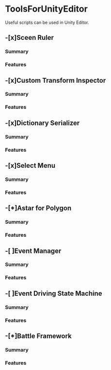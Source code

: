 # ToolsForUnityEditor
Useful scripts can be used in Unity Editor.

## -[x]Sceen Ruler
### Summary
### Features

## -[x]Custom Transform Inspector
### Summary
### Features

## -[x]Dictionary Serializer
### Summary
### Features

## -[x]Select Menu 
### Summary
### Features

## -[*]Astar for Polygon
### Summary
### Features

## -[ ]Event Manager
### Summary
### Features

## -[ ]Event Driving State Machine
### Summary
### Features

## -[*]Battle Framework
### Summary
### Features
